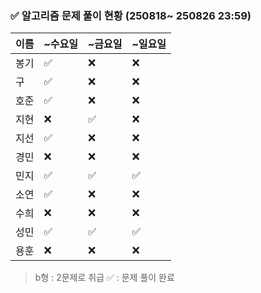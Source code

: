 ### ✅ 알고리즘 문제 풀이 현황 (250818~ 250826 23:59)

| 이름   | ~수요일 | ~금요일 | ~일요일 | 
|--------|--------|--------|--------|
| 봉기   | ✅      | ❌     | ❌     | 
| 구     | ✅     | ❌     | ❌     | 
| 호준   | ✅     | ❌     | ❌     | 
| 지현   | ❌     | ✅     | ❌     | 
| 지선   | ✅     | ❌     | ❌     | 
| 경민   | ❌     | ❌     | ❌     | 
| 민지   | ✅     | ✅     | ✅     | 
| 소연   | ✅     | ❌     | ❌     | 
| 수희   | ❌     | ❌     | ❌     | 
| 성민   | ✅     | ✅     | ✅     | ✅
| 용훈  | ❌      | ❌      | ❌      | 

> b형 : 2문제로 취급
> ✅ : 문제 풀이 완료
